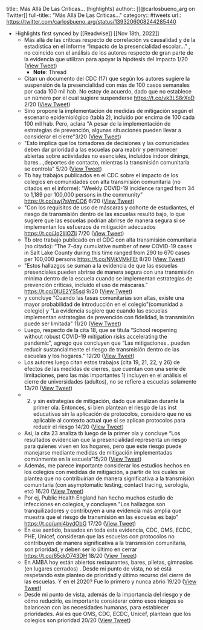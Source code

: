 title:: Más Allá De Las Críticas... (highlights)
author:: [[@carlosbueno_arg on Twitter]]
full-title:: "Más Allá De Las Críticas..."
category:: #tweets
url:: https://twitter.com/carlosbueno_arg/status/1393206008244285440

- Highlights first synced by [[Readwise]] [[Nov 18th, 2022]]
	- Más allá de las críticas respecto de correlación vs causalidad y de la estadística en el informe “Impacto de la presencialidad escolar…” , no coincido con el análisis de los autores respecto de gran parte de la evidencia que utilizan para apoyar la hipótesis del impacto 1/20 ([View Tweet](https://twitter.com/carlosbueno_arg/status/1393205961427406851))
		- **Note**: Thread
	- Citan un documento del CDC (17) que según los autores sugiere la suspensión de la presencialidad con más de 100 casos semanales por cada 100 mil hab. No estoy de acuerdo, dado que no establece un número por el cual sugiere suspenderse https://t.co/vk3LS8rXoD 2/20 ([View Tweet](https://twitter.com/carlosbueno_arg/status/1393205964334149635))
	- Sino propone la implementación de medidas de mitigación según el escenario epidemiológico (tabla 2), incluido por encima de 100 cada 100 mil hab. Pero, aclara "A pesar de la implementación de estrategias de prevención, algunas situaciones pueden llevar a considerar el cierre"3/20 ([View Tweet](https://twitter.com/carlosbueno_arg/status/1393205967010021381))
	- "Esto implica que los tomadores de decisiones y las comunidades deben dar prioridad a las escuelas para reabrir y permanecer abiertas sobre actividades no esenciales, incluidos indoor dinings, bares...,deportes de contacto, mientras la transmisión comunitaria se controla" 5/20 ([View Tweet](https://twitter.com/carlosbueno_arg/status/1393205971468566533))
	- Tb hay trabajos publicados en el CDC sobre el impacto de los colegios en comunidades con alta transmisión comunitaria (no citados en el informe): “Weekly COVID-19 incidence ranged from 34 to 1,189 per 100,000 persons in the community” https://t.co/awj7sVmCO6 6/20 ([View Tweet](https://twitter.com/carlosbueno_arg/status/1393205973712576512))
	- "Con los requisitos de uso de máscaras y cohorte de estudiantes, el riesgo de transmisión dentro de las escuelas resultó bajo, lo que sugiere que las escuelas podrían abrirse de manera segura si se implementan los esfuerzos de mitigación adecuados https://t.co/Jq2liIOZIi 7/20 ([View Tweet](https://twitter.com/carlosbueno_arg/status/1393205976107454464))
	- Tb otro trabajo publicado en el CDC con alta transmisión comunitaria (no citado): “The 7-day cumulative number of new COVID-19 cases in Salt Lake County during this time ranged from 290 to 670 cases per 100,000 persons 
	  https://t.co/NVjkVMkFEt 8/20 ([View Tweet](https://twitter.com/carlosbueno_arg/status/1393205978942873604))
	- "Estos hallazgos se suman a la evidencia de que las escuelas presenciales pueden abrirse de manera segura con una transmisión mínima dentro de la escuela cuando se implementan estrategias de prevención críticas, incluido el uso de máscaras.”
	  https://t.co/0IUE2YS5sd 9/20 ([View Tweet](https://twitter.com/carlosbueno_arg/status/1393205981283328001))
	- y concluye "Cuando las tasas comunitarias son altas, existe una mayor probabilidad de introducción en el colegio"(comunidad a colegio) y "La evidencia sugiere que cuando las escuelas implementan estrategias de prevención con fidelidad, la transmisión puede ser limitada" 11/20 ([View Tweet](https://twitter.com/carlosbueno_arg/status/1393205985989246979))
	- Luego, respecto de la cita 18, que se titula “School reopening without robust COVID-19 mitigation risks accelerating the pandemic", agrego que concluyen que “Las mitigaciones...pueden reducir sustancialmente el riesgo de transmisión dentro de las escuelas y los hogares." 12/20 ([View Tweet](https://twitter.com/carlosbueno_arg/status/1393205988145221636))
	- Los autores luego citan estos trabajos (cita 19, 21, 22, y 26) de efectos de las medidas de cierres, que cuentan con una serie de limitaciones, pero las más importantes 1) incluyen en el análisis el cierre de universidades (adultos), no se refiere a escuelas solamente 13/20 ([View Tweet](https://twitter.com/carlosbueno_arg/status/1393205990506500101))
	- 2) y sin estrategias de mitigación, dado que analizan durante la primer ola. Entonces, si bien plantean el riesgo de las inst educativas sin la aplicación de protocolos, considero que no es aplicable al contexto actual que sí se aplican protocolos para reducir el riesgo 14/20 ([View Tweet](https://twitter.com/carlosbueno_arg/status/1393205992947699712))
	- Asi, la cita 23 analiza tb luego de la primer ola y concluye “Los resultados evidencian que la presencialidad representa un riesgo para quienes viven en los hogares, pero que este riesgo puede manejarse mediante medidas de mitigación implementadas comúnmente en la escuela”15/20 ([View Tweet](https://twitter.com/carlosbueno_arg/status/1393205995610980356))
	- Además, me parece importante considerar los estudios hechos en los colegios con medidas de mitigación, a partir de los cuales se plantea que no contribuirían de manera significativa a la transmisión comunitaria (con asymptomatic testing, contact tracing, serología, etc) 16/20 ([View Tweet](https://twitter.com/carlosbueno_arg/status/1393205997834014720))
	- Por ej, Public Health England han hecho muchos estudio de infecciones en colegios, y concluyen "Los hallazgos son tranquilizadores y contribuyen a una evidencia más amplia que muestra que el riesgo de transmisión en las escuelas es bajo" https://t.co/umj4bydObG 17/20 ([View Tweet](https://twitter.com/carlosbueno_arg/status/1393206000610684929))
	- En ese sentido, basados en toda esta evidencia, CDC, OMS, ECDC, PHE, Unicef, consideran que las escuelas con protocolos no contribuyen de manera significativa a la transmisión comunitaria, son prioridad, y deben ser lo último en cerrar https://t.co/65ckO743DH 18/20 ([View Tweet](https://twitter.com/carlosbueno_arg/status/1393206003236212736))
	- En AMBA hoy están abiertos restaurantes, bares, piletas, gimnasios (en lugares cerrados) . Desde mi punto de vista, no sé está respetando este planteo de prioridad y último recurso del cierre de las escuelas. Y en el 2020? Fue lo primero y nunca abrió 19/20 ([View Tweet](https://twitter.com/carlosbueno_arg/status/1393206005908086786))
	- Desde mi punto de vista, además de la importancia del riesgo y de cómo reducirlo, es importante considerar cómo esos riesgos se balancean con las necesidades humanas, para establecer prioridades. Así es que OMS, CDC, ECDC, Unicef, plantean que los colegios son prioridad 20/20 ([View Tweet](https://twitter.com/carlosbueno_arg/status/1393206008244285440))